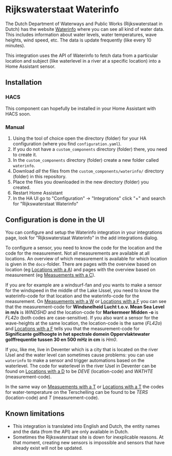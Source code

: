 # Rijkswaterstaat Waterinfo #

The Dutch Department of Waterways and Public Works (Rijkswaterstaat in Dutch) has the website [Waterinfo](https://waterinfo.rws.nl/#/nav/publiek) where you can see all kind of water data. This includes information about water levels, water temperatures, wave heights, wind speed, etc.
The data is update frequently (like every 10 minutes).

This integration uses the API of Waterinfo to fetch data from a particular location and subject (like waterlevel in a river at a specific location) into a Home Assistant sensor.

## Installation

### HACS

This component can hopefully be installed in your Home Assistant with HACS soon.

### Manual

1. Using the tool of choice open the directory (folder) for your HA configuration (where you find `configuration.yaml`).
2. If you do not have a `custom_components` directory (folder) there, you need to create it.
3. In the `custom_components` directory (folder) create a new folder called `waterinfo`.
4. Download _all_ the files from the `custom_components/waterinfo/` directory (folder) in this repository.
5. Place the files you downloaded in the new directory (folder) you created.
6. Restart Home Assistant
7. In the HA UI go to "Configuration" -> "Integrations" click "+" and search for "Rijkswaterstaat Waterinfo"

## Configuration is done in the UI

You can configure and setup the Waterinfo integration in your integrations page, look for "Rijkswaterstaat Waterinfo" in the add integrations dialog.

To configure a sensor, you need to know the code for the location and the code for the measurement. Not all measurements are available at all locations. An overview of which measurement is available for which location is given in the `docs`-folder. There are pages with the overview based on location (eg [Locations with a A](docs/location_A.md)) and pages with the overview based on measurement (eg [Measuements with a C](docs/measurement_C.md)).

If you are for example are a windsurf-fan and you wants to make a sensor for the windspeed in the middle of the Lake IJssel, you need to know the waterinfo-code for that location and the waterinfo-code for the measurement.
On [Measuements with a W](docs/measurement_W.md#windsnelheid-lucht-tov-mean-sea-level-in-ms) or [Locations with a F](docs/location_F.md#markermeer-midden--o) you can see that the measurement-code for **Windsnelheid Lucht t.o.v. Mean Sea Level in m/s** is _WINDSHD_ and the location-code for **Markermeer Midden -o** is _FL42o_ (both codes are case-sensitive). If you also want a sensor for the wave-heights at the same location, the location-code is the same (_FL42o_) and [Locations with a F](docs/location_F.md#markermeer-midden--o) tells you that the measurement-code for **Significante golfhoogte in het spectrale domein Oppervlaktewater golffrequentie tussen 30 en 500 mHz in cm** is _Hm0_.

If you, like me, live in Deventer which is a city that is located on the river IJsel and the water level can sometimes cause problems: you can use `waterinfo` to make a sensor and trigger automations based on the waterlevel. The code for waterlevel in the river IJsel in Deventer can be found on [Locations with a D](docs/location_D.md#Deventer) to be _DEVE_ (location-code) and _WATHTE_ (measurement-code).

In the same way on [Measuements with a T](docs/measurement_T.md#temperatuur-oppervlaktewater-oc) or [Locations with a T](docs/location_T.md#terschelling-noordzee) the codes for water-temperature on the Terschelling can be found to be _TERS_ (location-code) and _T_ (measurement-code).

## Known limitations

 - This integration is translated into English and Dutch, the entity names and the data (from the API) are only available in Dutch.
 - Sometimes the Rijkswaterstaat site is down for inexplicable reasons. At that moment, creating new sensors is impossible and sensors that have already exist will not be updated.